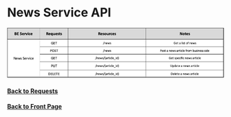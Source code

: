 # News Service API

<img src="./assets/NewsService.png" alt="News Service API" />

#### [Back to Requests](README.md)
#### [Back to Front Page](../README.md)